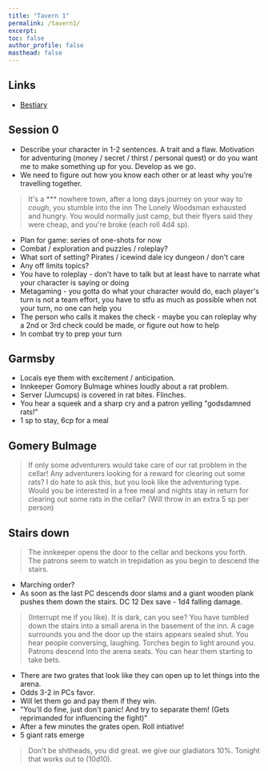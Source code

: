 ```yaml
---
title: "Tavern 1"
permalink: /tavern1/
excerpt: 
toc: false
author_profile: false
masthead: false
---
```

## Links
- [Bestiary](https://dr-eigenvalue.github.io/bestiary/)

## Session 0

- Describe your character in 1-2 sentences. A trait and a flaw. Motivation for adventuring (money / secret / thirst / personal quest) or do you want me to make something up for you. Develop as we go.
- We need to figure out how you know each other or at least why you're travelling together. 

> It's a *** nowhere town, after a long days journey on your way to *cough*, you stumble into the inn The Lonely Woodsman exhausted and hungry. You would normally just camp, but their flyers said they were cheap, and you're broke (each roll 4d4 sp).
  
- Plan for game: series of one-shots for now
- Combat / exploration and puzzles / roleplay?
- What sort of setting? Pirates / icewind dale icy dungeon / don't care
- Any off limits topics?
- You have to roleplay - don't have to talk but at least have to narrate what your character is saying or doing
- Metagaming - you gotta do what your character would do, each player's turn is not a team effort, you have to stfu as much as possible when not your turn, no one can help you
- The person who calls it makes the check - maybe you can roleplay why a 2nd or 3rd check could be made, or figure out how to help
- In combat try to prep your turn

## Garmsby

- Locals eye them with excitement / anticipation.
- Innkeeper Gomory Bulmage whines loudly about a rat problem.
- Server (Jumcups) is covered in rat bites. Flinches.
- You hear a squeek and a sharp cry and a patron yelling "godsdamned rats!"
- 1 sp to stay, 6cp for a meal

## Gomery Bulmage

> If only some adventurers would take care of our rat problem in the cellar!
> Any adventurers looking for a reward for clearing out some rats?
> I do hate to ask this, but you look like the adventuring type. Would you be interested in a free meal and nights stay in return for clearing out some rats in the cellar? (Will throw in an extra 5 sp per person)

## Stairs down

> The innkeeper opens the door to the cellar and beckons you forth. The patrons seem to watch in trepidation as you begin to descend the stairs.

- Marching order?
- As soon as the last PC descends door slams and a giant wooden plank pushes them down the stairs. DC 12 Dex save - 1d4 falling damage.

> (Interrupt me if you like). It is dark, can you see? You have tumbled down the stairs into a small arena in the basement of the inn. A cage surrounds you and the door up the stairs appears sealed shut. You hear people conversing, laughing. Torches begin to light around you. Patrons descend into the arena seats. You can hear them starting to take bets.

- There are two grates that look like they can open up to let things into the arena.
- Odds 3-2 in PCs favor.
- Will let them go and pay them if they win.
- "You'll do fine, just don't panic! And try to separate them! (Gets reprimanded for influencing the fight)"
- After a few minutes the grates open. Roll intiative!
- 5 giant rats emerge

> Don't be shitheads, you did great. we give our gladiators 10%. Tonight that works out to (10d10).
